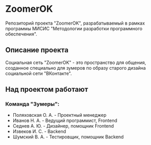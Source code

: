 # ZoomerOK
Репозиторий проекта "ZoomerOK", разрабатываемый в рамках программы МИСИС "Методологии разработки программного обеспечения".

## Описание проекта
Социальная сеть "ZoomerOK" - это пространство для общения, созданное специально для зумеров по образу старого дизайна социальной сети "ВКонтакте".

## Над проектом работают
### Команда "Зумеры":
* Поляховская О. А. - Проектный менеджер
* Иванов Н. А. - Ведущий программист, Frontend
* Седнев А. Ю. - Дизайнер, помощник Frontend
* Извеков И. С. - Backend
* Шумский В. А. - Тестировщик, помощник Backend
